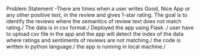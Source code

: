 Problem Statement -There are times when a user writes Good, Nice App or any other positive text, in the review and gives 1-star rating. The goal is to identify the reviews where the semantics of review text does not match rating./
The data is in csv format./
Deployed the app using Flask ./
user have to upload csv file in the app and the app will detect the index of the data where ratings and sentiments of reviews are not matching./
the code is written in python language./
the app is running in local machine./
